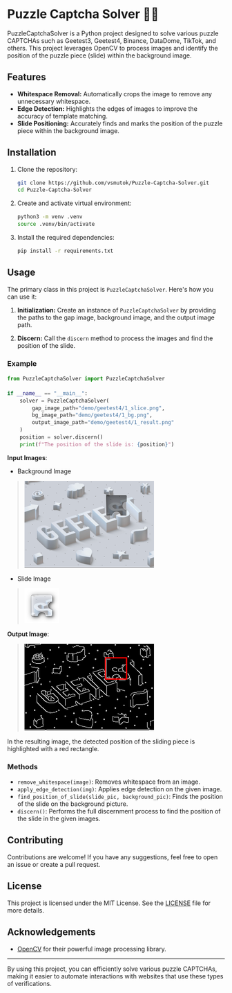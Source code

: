 # Puzzle Captcha Solver 🧩🧩

PuzzleCaptchaSolver is a Python project designed to solve various puzzle CAPTCHAs such as Geetest3, Geetest4, Binance, DataDome, TikTok, and others. This project leverages OpenCV to process images and identify the position of the puzzle piece (slide) within the background image.

## Features

- **Whitespace Removal:** Automatically crops the image to remove any unnecessary whitespace.
- **Edge Detection:** Highlights the edges of images to improve the accuracy of template matching.
- **Slide Positioning:** Accurately finds and marks the position of the puzzle piece within the background image.

## Installation

1. Clone the repository:
   ```sh
   git clone https://github.com/vsmutok/Puzzle-Captcha-Solver.git
   cd Puzzle-Captcha-Solver
   ```
2. Create and activate virtual environment:
   ```sh
   python3 -m venv .venv
   source .venv/bin/activate
   ```
3. Install the required dependencies:
   ```sh
   pip install -r requirements.txt
   ```


## Usage

The primary class in this project is `PuzzleCaptchaSolver`. Here's how you can use it:

1. **Initialization:** Create an instance of `PuzzleCaptchaSolver` by providing the paths to the gap image, background image, and the output image path.

2. **Discern:** Call the `discern` method to process the images and find the position of the slide.

### Example

```python
from PuzzleCaptchaSolver import PuzzleCaptchaSolver

if __name__ == "__main__":
    solver = PuzzleCaptchaSolver(
        gap_image_path="demo/geetest4/1_slice.png",
        bg_image_path="demo/geetest4/1_bg.png",
        output_image_path="demo/geetest4/1_result.png"
    )
    position = solver.discern()
    print(f"The position of the slide is: {position}")
```

**Input Images**:
- Background Image
> ![Background Image](demo/geetest4/1_bg.png)
- Slide Image
>![Slide Image](demo/geetest4/1_slice.png)

**Output Image**:
> ![Result Image](demo/geetest4/1_result.png)

In the resulting image, the detected position of the sliding piece is highlighted with a red rectangle.


### Methods

- `remove_whitespace(image)`: Removes whitespace from an image.
- `apply_edge_detection(img)`: Applies edge detection on the given image.
- `find_position_of_slide(slide_pic, background_pic)`: Finds the position of the slide on the background picture.
- `discern()`: Performs the full discernment process to find the position of the slide in the given images.

## Contributing

Contributions are welcome! If you have any suggestions, feel free to open an issue or create a pull request.

## License

This project is licensed under the MIT License. See the [LICENSE](LICENSE) file for more details.

## Acknowledgements

- [OpenCV](https://opencv.org/) for their powerful image processing library.

---

By using this project, you can efficiently solve various puzzle CAPTCHAs, making it easier to automate interactions with websites that use these types of verifications.
